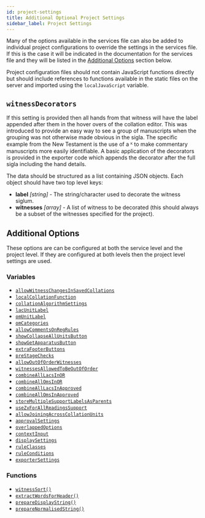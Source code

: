 ```yaml
---
id: project-settings
title: Additional Optional Project Settings
sidebar_label: Project Settings
---
```


Many of the options available in the services file can also be added to individual project configurations to override the settings in the services file. If this is the case it will be indicated in the documentation for the services file and they will be listed in the [Additional Options](#additional-options) section below.

Project configuration files should not contain JavaScript functions directly but should include references to
functions available in the static files on the server and imported using the ```localJavaScript``` variable.

## ```witnessDecorators```

If this setting is provided then all hands from that witness will have the label appended after them in the hover overs of the collation editor. This was introduced to provide an easy way to see a group of manuscripts when the grouping was not otherwise made obvious in the sigla. The specific example from the New Testament is the use of a ᴷ to make commentary manuscripts more easily identifiable. A basic application of the decorators is provided in the exporter code which appends the decorator after the full sigla including the hand details.

The data should be structured as a list containing JSON objects. Each object should have two top level keys:

- **label** *[string]* - The string/character used to decorate the witness siglum.
- **witnesses** *[array]* - A list of witness to be decorated (this should always be a subset of the witnesses specified for the project).

## Additional Options

These options are can be configured at both the service level and the project level. If they are configured at both levels
then the project level settings are used.

### Variables

- [```allowWitnessChangesInSavedCollations```](services_file/optional-variables.html#allowwitnesschangesinsavedcollations)
- [```localCollationFunction```](services_file/optional-variables.html#localcollationfunction)
- [```collationAlgorithmSettings```](services_file/optional-variables.html#collationalgorithmsettings)
- [```lacUnitLabel```](services_file/optional-variables.html#lacunitlabel)
- [```omUnitLabel```](services_file/optional-variables.html#omunitlabel)
- [```omCategories```](services_file/optional-variables.html#omcategories)
- [```allowCommentsOnRegRules```](services_file/optional-variables.html#allowcommentsonregrules)
- [```showCollapseAllUnitsButton```](services_file/optional-variables.html#showcollapseallunitsbutton)
- [```showGetApparatusButton```](services_file/optional-variables.html#showgetapparatusbutton)
- [```extraFooterButtons```](services_file/optional-variables.html#extrafooterbuttons)
- [```preStageChecks```](services_file/optional-variables.html#prestagechecks)
- [```allowOutOfOrderWitnesses```](services_file/optional-variables.html#allowoutoforderwitnesses)
- [```witnessesAllowedToBeOutOfOrder```](services_file/optional-variables.html#witnessesallowedtobeoutoforder)
- [```combineAllLacsInOR```](services_file/optional-variables.html#combinealllacsinor)
- [```combineAllOmsInOR```](services_file/optional-variables.html#combineallomsinor)
- [```combineAllLacsInApproved```](services_file/optional-variables.html#combinealllacsinapproved)
- [```combineAllOmsInApproved```](services_file/optional-variables.html#combineallomsinapproved)
- [```storeMultipleSupportLabelsAsParents```](services_file/optional-variables.html#storemultiplesupportlabelsasparents)
- [```useZvForAllReadingsSupport```](services_file/optional-variables.html#usezvforallreadingssupport)
- [```allowJoiningAcrossCollationUnits```](services_file/optional-variables.html#allowjoiningacrosscollationunits)
- [```approvalSettings```](services_file/optional-variables.html#approvalsettings)
- [```overlappedOptions```](services_file/optional-variables.html#overlappedoptions)
- [```contextInput```](services_file/optional-variables.html#contextinput)
- [```displaySettings```](services_file/optional-variables.html#displaysettings)
- [```ruleClasses```](services_file/optional-variables.html#ruleclasses)
- [```ruleConditions```](services_file/optional-variables.html#ruleconditions)
- [```exporterSettings```](services_file/optional-variables.html#exportersettings)

### Functions

- [```witnessSort()```](services_file/optional-functions.html#witnesssort)
- [```extractWordsForHeader()```](services_file/optional-functions.html#extractwordsforheader)
- [```prepareDisplayString()```](services_file/optional-functions.html#preparedisplaystring)
- [```prepareNormalisedString()```](services_file/optional-functions.html#preparenormalisedstring)
